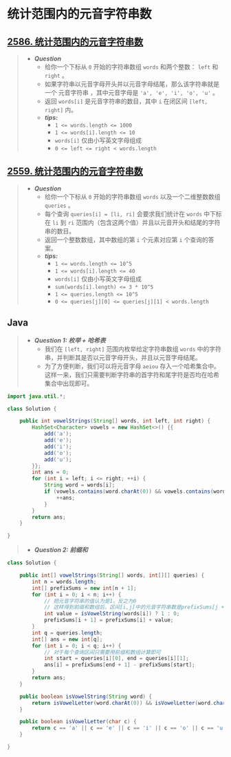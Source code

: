 # 统计范围内的元音字符串数

## [2586. 统计范围内的元音字符串数](https://leetcode.cn/problems/count-the-number-of-vowel-strings-in-range/)

> - ***Question***
>   - 给你一个下标从 `0` 开始的字符串数组 `words` 和两个整数： `left` 和 `right` 。
>   - 如果字符串以元音字母开头并以元音字母结尾，那么该字符串就是一个 元音字符串 ，其中元音字母是 `'a', 'e', 'i', 'o', 'u'` 。
>   - 返回 `words[i]` 是元音字符串的数目，其中 `i` 在闭区间 `[left, right]` 内。
>   - ***tips:***
>     - `1 <= words.length <= 1000`
>     - `1 <= words[i].length <= 10`
>     - `words[i]` 仅由小写英文字母组成
>     - `0 <= left <= right < words.length`

## [2559. 统计范围内的元音字符串数](https://leetcode.cn/problems/count-vowel-strings-in-ranges/)

> - ***Question***
>   - 给你一个下标从 `0` 开始的字符串数组 `words` 以及一个二维整数数组 `queries` 。
>   - 每个查询 `queries[i] = [li, ri]` 会要求我们统计在 `words` 中下标在 `li` 到 `ri` 范围内（包含这两个值）并且以元音开头和结尾的字符串的数目。
>   - 返回一个整数数组，其中数组的第 `i` 个元素对应第 `i` 个查询的答案。
>   - ***tips:***
>     - `1 <= words.length <= 10^5`
>     - `1 <= words[i].length <= 40`
>     - `words[i]` 仅由小写英文字母组成
>     - `sum(words[i].length) <= 3 * 10^5`
>     - `1 <= queries.length <= 10^5`
>     - `0 <= queries[j][0] <= queries[j][1] < words.length`

## Java

> - ***Question 1: 枚举 + 哈希表***
>   - 我们在 `[left, right]` 范围内枚举给定字符串数组 `words` 中的字符串，并判断其是否以元音字母开头，并且以元音字母结尾。
>   - 为了方便判断，我们可以将元音字母 `aeiou` 存入一个哈希集合中。这样一来，我们只需要判断字符串的首字符和尾字符是否均在哈希集合中出现即可。

```java
import java.util.*;

class Solution {

    public int vowelStrings(String[] words, int left, int right) {
        HashSet<Character> vowels = new HashSet<>() {{
            add('a');
            add('e');
            add('i');
            add('o');
            add('u');
        }};
        int ans = 0;
        for (int i = left; i <= right; ++i) {
            String word = words[i];
            if (vowels.contains(word.charAt(0)) && vowels.contains(word.charAt(word.length() - 1))) {
                ++ans;
            }
        }
        return ans;
    }

}
```

> - ***Question 2: 前缀和***

```java
class Solution {

    public int[] vowelStrings(String[] words, int[][] queries) {
        int n = words.length;
        int[] prefixSums = new int[n + 1];
        for (int i = 0; i < n; i++) {
            // 把元音字符串的值认为是1，反之为0
            // 这样得到前缀和数组后，区间[i,j]中的元音字符串数是prefixSums[j + 1] - prefixSums[i]
            int value = isVowelString(words[i]) ? 1 : 0;
            prefixSums[i + 1] = prefixSums[i] + value;
        }
        int q = queries.length;
        int[] ans = new int[q];
        for (int i = 0; i < q; i++) {
            // 对于每个查询区间只需要用前缀和数组计算即可
            int start = queries[i][0], end = queries[i][1];
            ans[i] = prefixSums[end + 1] - prefixSums[start];
        }
        return ans;
    }

    public boolean isVowelString(String word) {
        return isVowelLetter(word.charAt(0)) && isVowelLetter(word.charAt(word.length() - 1));
    }

    public boolean isVowelLetter(char c) {
        return c == 'a' || c == 'e' || c == 'i' || c == 'o' || c == 'u';
    }

}
```
